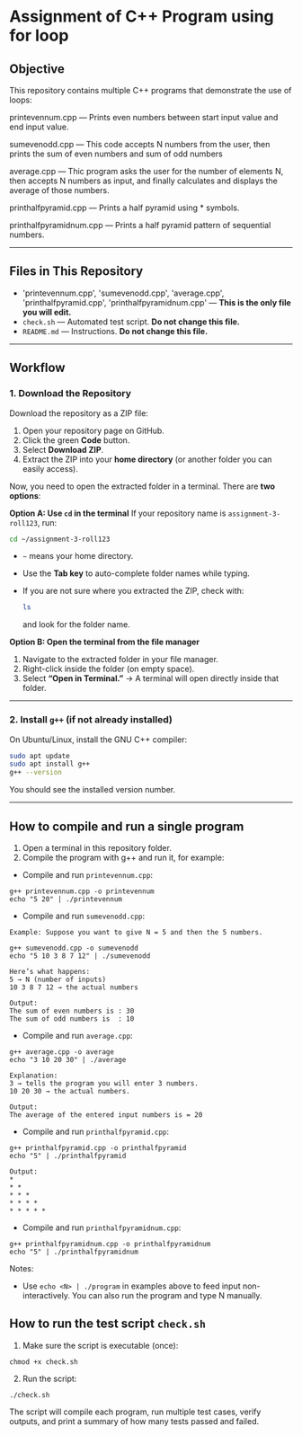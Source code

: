 # Assignment of C++ Program using for loop 

## Objective

This repository contains multiple C++ programs that demonstrate the use of loops:

printevennum.cpp — Prints even numbers between start input value and end input value.

sumevenodd.cpp —  This code accepts N numbers from the user, then prints the sum of even numbers and sum of odd numbers 

average.cpp — Thic program asks the user for the number of elements N, then accepts N numbers as input, and finally calculates and displays the average of those numbers.

printhalfpyramid.cpp — Prints a half pyramid using * symbols.

printhalfpyramidnum.cpp — Prints a half pyramid pattern of sequential numbers.


---

## Files in This Repository

* 'printevennum.cpp', 'sumevenodd.cpp', 'average.cpp', 'printhalfpyramid.cpp', 'printhalfpyramidnum.cpp' — **This is the only file you will edit.**
* `check.sh` — Automated test script. **Do not change this file.**
* `README.md` — Instructions. **Do not change this file.**

---

## Workflow

### 1. Download the Repository

Download the repository as a ZIP file:

1. Open your repository page on GitHub.
2. Click the green **Code** button.
3. Select **Download ZIP**.
4. Extract the ZIP into your **home directory** (or another folder you can easily access).

Now, you need to open the extracted folder in a terminal.
There are **two options**:

**Option A: Use `cd` in the terminal**
If your repository name is `assignment-3-roll123`, run:

```bash
cd ~/assignment-3-roll123
```

* `~` means your home directory.
* Use the **Tab key** to auto-complete folder names while typing.
* If you are not sure where you extracted the ZIP, check with:

  ```bash
  ls
  ```

  and look for the folder name.

**Option B: Open the terminal from the file manager**

1. Navigate to the extracted folder in your file manager.
2. Right-click inside the folder (on empty space).
3. Select **“Open in Terminal.”**
   → A terminal will open directly inside that folder.

---

### 2. Install `g++` (if not already installed)

On Ubuntu/Linux, install the GNU C++ compiler:

```bash
sudo apt update
sudo apt install g++
g++ --version
```

You should see the installed version number.

---

## How to compile and run a single program

1. Open a terminal in this repository folder.
2. Compile the program with g++ and run it, for example:

- Compile and run `printevennum.cpp`:
```
g++ printevennum.cpp -o printevennum
echo "5 20" | ./printevennum
```

- Compile and run `sumevenodd.cpp`:
```
Example: Suppose you want to give N = 5 and then the 5 numbers.

g++ sumevenodd.cpp -o sumevenodd
echo "5 10 3 8 7 12" | ./sumevenodd

Here’s what happens:
5 → N (number of inputs)
10 3 8 7 12 → the actual numbers

Output:
The sum of even numbers is : 30
The sum of odd numbers is  : 10

```

- Compile and run `average.cpp`:
```
g++ average.cpp -o average
echo "3 10 20 30" | ./average

Explanation:
3 → tells the program you will enter 3 numbers.
10 20 30 → the actual numbers.

Output:
The average of the entered input numbers is = 20
```

- Compile and run `printhalfpyramid.cpp`:
```
g++ printhalfpyramid.cpp -o printhalfpyramid
echo "5" | ./printhalfpyramid

Output:
* 
* * 
* * * 
* * * * 
* * * * * 

```

- Compile and run `printhalfpyramidnum.cpp`:
```
g++ printhalfpyramidnum.cpp -o printhalfpyramidnum
echo "5" | ./printhalfpyramidnum
```



Notes:
- Use `echo <N> | ./program` in examples above to feed input non-interactively. You can also run the program and type N manually.

## How to run the test script `check.sh`

1. Make sure the script is executable (once):
```
chmod +x check.sh
```
2. Run the script:
```
./check.sh
```

The script will compile each program, run multiple test cases, verify outputs, and print a summary of how many tests passed and failed.
